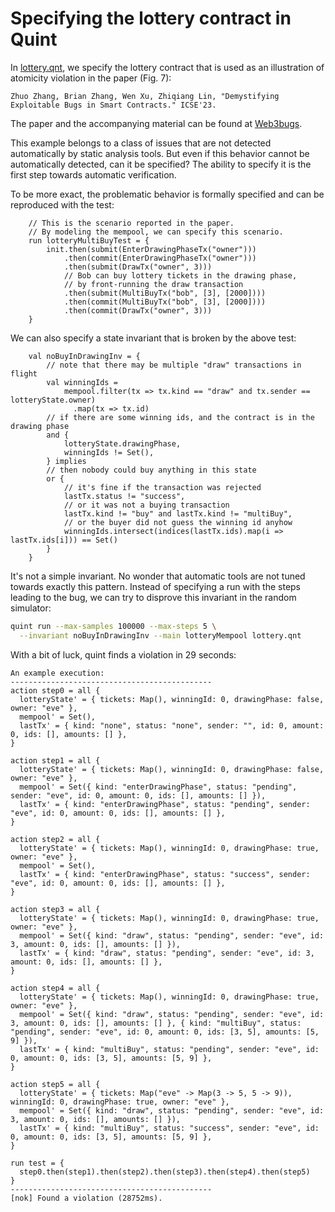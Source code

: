 # Specifying the lottery contract in Quint

In [lottery.qnt](./lottery.qnt), we specify the lottery contract
that is used as an illustration of atomicity violation in
the paper (Fig. 7):

    Zhuo Zhang, Brian Zhang, Wen Xu, Zhiqiang Lin, "Demystifying Exploitable Bugs in Smart Contracts." ICSE'23.

The paper and the accompanying material can be found at
[Web3bugs](https://github.com/ZhangZhuoSJTU/Web3Bugs).

This example belongs to a class of issues that are not detected
automatically by static analysis tools. But even if this behavior
cannot be automatically detected, can it be specified? The ability
to specify it is the first step towards automatic verification.

To be more exact, the problematic behavior is formally specified
and can be reproduced with the test:

```bluespec
    // This is the scenario reported in the paper.
    // By modeling the mempool, we can specify this scenario.
    run lotteryMultiBuyTest = {
        init.then(submit(EnterDrawingPhaseTx("owner")))
            .then(commit(EnterDrawingPhaseTx("owner")))
            .then(submit(DrawTx("owner", 3)))
            // Bob can buy lottery tickets in the drawing phase,
            // by front-running the draw transaction
            .then(submit(MultiBuyTx("bob", [3], [2000])))
            .then(commit(MultiBuyTx("bob", [3], [2000])))
            .then(commit(DrawTx("owner", 3)))
    }
```

We can also specify a state invariant that is broken by the above test:

```bluespec
    val noBuyInDrawingInv = {
        // note that there may be multiple "draw" transactions in flight
        val winningIds =
            mempool.filter(tx => tx.kind == "draw" and tx.sender == lotteryState.owner)
              .map(tx => tx.id)
        // if there are some winning ids, and the contract is in the drawing phase
        and {
            lotteryState.drawingPhase,
            winningIds != Set(),
        } implies
        // then nobody could buy anything in this state
        or {
            // it's fine if the transaction was rejected
            lastTx.status != "success",
            // or it was not a buying transaction
            lastTx.kind != "buy" and lastTx.kind != "multiBuy",
            // or the buyer did not guess the winning id anyhow
            winningIds.intersect(indices(lastTx.ids).map(i => lastTx.ids[i])) == Set()
        }
    }
```

It's not a simple invariant. No wonder that automatic tools are not tuned
towards exactly this pattern. Instead of specifying a run with the steps
leading to the bug, we can try to disprove this invariant in the random simulator:

```sh
quint run --max-samples 100000 --max-steps 5 \
  --invariant noBuyInDrawingInv --main lotteryMempool lottery.qnt
```

With a bit of luck, quint finds a violation in 29 seconds:

```bluespec
An example execution:
---------------------------------------------
action step0 = all {
  lotteryState' = { tickets: Map(), winningId: 0, drawingPhase: false, owner: "eve" },
  mempool' = Set(),
  lastTx' = { kind: "none", status: "none", sender: "", id: 0, amount: 0, ids: [], amounts: [] },
}

action step1 = all {
  lotteryState' = { tickets: Map(), winningId: 0, drawingPhase: false, owner: "eve" },
  mempool' = Set({ kind: "enterDrawingPhase", status: "pending", sender: "eve", id: 0, amount: 0, ids: [], amounts: [] }),
  lastTx' = { kind: "enterDrawingPhase", status: "pending", sender: "eve", id: 0, amount: 0, ids: [], amounts: [] },
}

action step2 = all {
  lotteryState' = { tickets: Map(), winningId: 0, drawingPhase: true, owner: "eve" },
  mempool' = Set(),
  lastTx' = { kind: "enterDrawingPhase", status: "success", sender: "eve", id: 0, amount: 0, ids: [], amounts: [] },
}

action step3 = all {
  lotteryState' = { tickets: Map(), winningId: 0, drawingPhase: true, owner: "eve" },
  mempool' = Set({ kind: "draw", status: "pending", sender: "eve", id: 3, amount: 0, ids: [], amounts: [] }),
  lastTx' = { kind: "draw", status: "pending", sender: "eve", id: 3, amount: 0, ids: [], amounts: [] },
}

action step4 = all {
  lotteryState' = { tickets: Map(), winningId: 0, drawingPhase: true, owner: "eve" },
  mempool' = Set({ kind: "draw", status: "pending", sender: "eve", id: 3, amount: 0, ids: [], amounts: [] }, { kind: "multiBuy", status: "pending", sender: "eve", id: 0, amount: 0, ids: [3, 5], amounts: [5, 9] }),
  lastTx' = { kind: "multiBuy", status: "pending", sender: "eve", id: 0, amount: 0, ids: [3, 5], amounts: [5, 9] },
}

action step5 = all {
  lotteryState' = { tickets: Map("eve" -> Map(3 -> 5, 5 -> 9)), winningId: 0, drawingPhase: true, owner: "eve" },
  mempool' = Set({ kind: "draw", status: "pending", sender: "eve", id: 3, amount: 0, ids: [], amounts: [] }),
  lastTx' = { kind: "multiBuy", status: "success", sender: "eve", id: 0, amount: 0, ids: [3, 5], amounts: [5, 9] },
}

run test = {
  step0.then(step1).then(step2).then(step3).then(step4).then(step5)
}
---------------------------------------------
[nok] Found a violation (28752ms).
```
